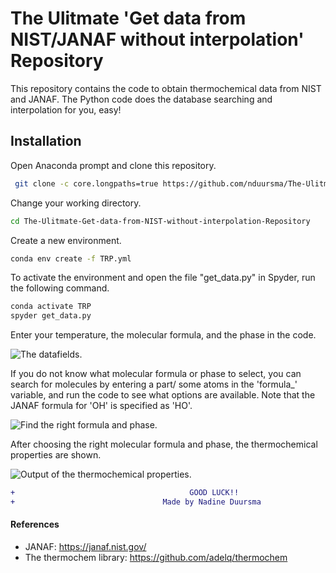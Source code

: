 # The Ulitmate 'Get data from NIST/JANAF without interpolation' Repository

This repository contains the code to obtain thermochemical data from NIST and JANAF. The Python code does the database searching and interpolation for you, easy! 
## Installation

Open Anaconda prompt and clone this repository.
```bash
 git clone -c core.longpaths=true https://github.com/nduursma/The-Ulitmate-Get-data-from-NIST-without-interpolation-Repository
```
Change your working directory.
```bash
cd The-Ulitmate-Get-data-from-NIST-without-interpolation-Repository
```

Create a new environment.
```bash
conda env create -f TRP.yml

```

To activate the environment and open the file "get_data.py" in Spyder, run the following command.
```bash
conda activate TRP
spyder get_data.py
```

Enter your temperature, the molecular formula, and the phase in the code.

![The datafields.](https://github.com/nduursma/The-Ulitmate-Get-data-from-NIST-without-interpolation-Repository/blob/main/enterdata.PNG)

If you do not know what molecular formula or phase to select, you can search for molecules by entering a part/ some atoms in the 'formula_' variable, and run the code to see what options are available. Note that the JANAF formula for 'OH' is specified as 'HO'.

![Find the right formula and phase.](https://github.com/nduursma/The-Ulitmate-Get-data-from-NIST-without-interpolation-Repository/blob/main/formulatable.PNG)

After choosing the right molecular formula and phase, the thermochemical properties are shown.

![Output of the thermochemical properties.](https://github.com/nduursma/The-Ulitmate-Get-data-from-NIST-without-interpolation-Repository/blob/main/output.PNG)



```diff
+                                       GOOD LUCK!!                              + 
+                                 Made by Nadine Duursma                         + 
```
#### References
+ JANAF: https://janaf.nist.gov/ 
+ The thermochem library: https://github.com/adelq/thermochem

